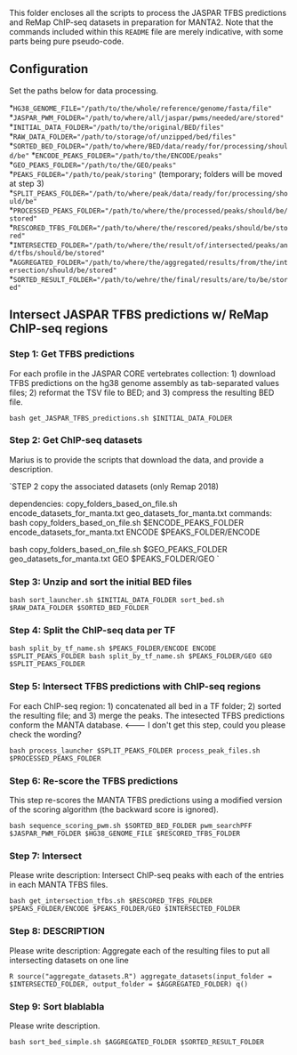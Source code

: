 This folder encloses all the scripts to process the JASPAR TFBS predictions and ReMap ChIP-seq datasets in preparation for MANTA2. Note that the commands included within this `README` file are merely indicative, with some parts being pure pseudo-code.

## Configuration
Set the paths below for data processing.

*`HG38_GENOME_FILE="/path/to/the/whole/reference/genome/fasta/file"`
*`JASPAR_PWM_FOLDER="/path/to/where/all/jaspar/pwms/needed/are/stored"`
*`INITIAL_DATA_FOLDER="/path/to/the/original/BED/files"`
*`RAW_DATA_FOLDER="/path/to/storage/of/unzipped/bed/files"`
*`SORTED_BED_FOLDER="/path/to/where/BED/data/ready/for/processing/should/be"`
*`ENCODE_PEAKS_FOLDER="/path/to/the/ENCODE/peaks"`
*`GEO_PEAKS_FOLDER="/path/to/the/GEO/peaks"`
*`PEAKS_FOLDER="/path/to/peak/storing"` (temporary; folders will be moved at step 3)
*`SPLIT_PEAKS_FOLDER="/path/to/where/peak/data/ready/for/processing/should/be"`
*`PROCESSED_PEAKS_FOLDER="/path/to/where/the/processed/peaks/should/be/stored"`
*`RESCORED_TFBS_FOLDER="/path/to/where/the/rescored/peaks/should/be/stored"`
*`INTERSECTED_FOLDER="/path/to/where/the/result/of/intersected/peaks/and/tfbs/should/be/stored"`
*`AGGREGATED_FOLDER="/path/to/where/the/aggregated/results/from/the/intersection/should/be/stored"`
*`SORTED_RESULT_FOLDER="/path/to/wehre/the/final/results/are/to/be/stored"`

## Intersect JASPAR TFBS predictions w/ ReMap ChIP-seq regions

### Step 1: Get TFBS predictions
For each profile in the JASPAR CORE vertebrates collection: 1) download TFBS predictions on the hg38 genome assembly as tab-separated values files; 2) reformat the TSV file to BED; and 3) compress the resulting BED file.

`bash get_JASPAR_TFBS_predictions.sh $INITIAL_DATA_FOLDER`

### Step 2: Get ChIP-seq datasets
Marius is to provide the scripts that download the data, and provide a description.

`STEP 2
copy the associated datasets (only Remap 2018) 

dependencies: copy_folders_based_on_file.sh
              encode_datasets_for_manta.txt
              geo_datasets_for_manta.txt
commands:
bash copy_folders_based_on_file.sh $ENCODE_PEAKS_FOLDER encode_datasets_for_manta.txt ENCODE $PEAKS_FOLDER/ENCODE

bash copy_folders_based_on_file.sh $GEO_PEAKS_FOLDER geo_datasets_for_manta.txt GEO $PEAKS_FOLDER/GEO
`
### Step 3: Unzip and sort the initial BED files

`bash sort_launcher.sh $INITIAL_DATA_FOLDER sort_bed.sh $RAW_DATA_FOLDER $SORTED_BED_FOLDER`

### Step 4: Split the ChIP-seq data per TF

`bash split_by_tf_name.sh $PEAKS_FOLDER/ENCODE ENCODE $SPLIT_PEAKS_FOLDER
bash split_by_tf_name.sh $PEAKS_FOLDER/GEO GEO $SPLIT_PEAKS_FOLDER`

### Step 5: Intersect TFBS predictions with ChIP-seq regions
For each ChIP-seq region: 1) concatenated all bed in a TF folder; 2) sorted the resulting file; and 3) merge the peaks. The intesected TFBS predictions conform the MANTA database. <--- I don't get this step, could you please check the wording?

`bash process_launcher $SPLIT_PEAKS_FOLDER process_peak_files.sh $PROCESSED_PEAKS_FOLDER`

### Step 6: Re-score the TFBS predictions
This step re-scores the MANTA TFBS predictions using a modified version of the scoring algorithm (the backward score is ignored).

`bash sequence_scoring_pwm.sh $SORTED_BED_FOLDER pwm_searchPFF $JASPAR_PWM_FOLDER $HG38_GENOME_FILE $RESCORED_TFBS_FOLDER`

### Step 7: Intersect
Please write description: Intersect ChIP-seq peaks with each of the entries in each MANTA TFBS files. 

`bash get_intersection_tfbs.sh $RESCORED_TFBS_FOLDER $PEAKS_FOLDER/ENCODE $PEAKS_FOLDER/GEO $INTERSECTED_FOLDER`

### Step 8: DESCRIPTION
Please write description: Aggregate each of the resulting files to put all intersecting datasets on one line

`R
source("aggregate_datasets.R")
aggregate_datasets(input_folder = $INTERSECTED_FOLDER, output_folder = $AGGREGATED_FOLDER)
q()`

### Step 9: Sort blablabla
Please write description.

`bash sort_bed_simple.sh $AGGREGATED_FOLDER $SORTED_RESULT_FOLDER`


